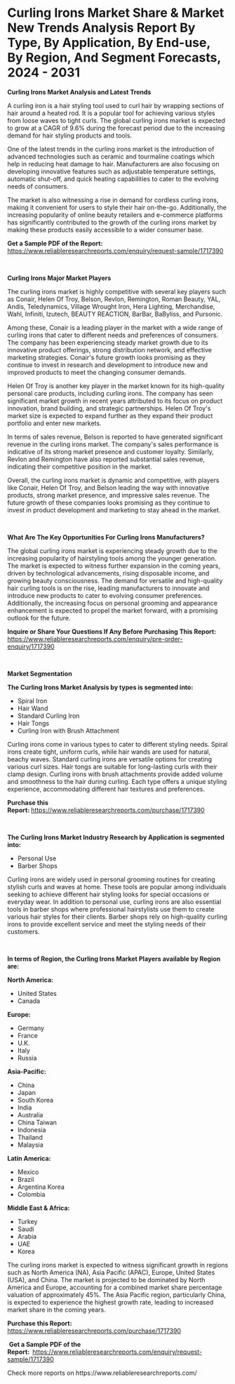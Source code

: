 <p><h1>Curling Irons Market Share & Market New Trends Analysis Report By Type, By Application, By End-use, By Region, And Segment Forecasts, 2024 - 2031</h1></p><p><strong>Curling Irons Market Analysis and Latest Trends</strong></p>
<p><p>A curling iron is a hair styling tool used to curl hair by wrapping sections of hair around a heated rod. It is a popular tool for achieving various styles from loose waves to tight curls. The global curling irons market is expected to grow at a CAGR of 9.6% during the forecast period due to the increasing demand for hair styling products and tools.</p><p>One of the latest trends in the curling irons market is the introduction of advanced technologies such as ceramic and tourmaline coatings which help in reducing heat damage to hair. Manufacturers are also focusing on developing innovative features such as adjustable temperature settings, automatic shut-off, and quick heating capabilities to cater to the evolving needs of consumers.</p><p>The market is also witnessing a rise in demand for cordless curling irons, making it convenient for users to style their hair on-the-go. Additionally, the increasing popularity of online beauty retailers and e-commerce platforms has significantly contributed to the growth of the curling irons market by making these products easily accessible to a wider consumer base.</p></p>
<p><strong>Get a Sample PDF of the Report:&nbsp;</strong> <a href="https://www.reliableresearchreports.com/enquiry/request-sample/1717390">https://www.reliableresearchreports.com/enquiry/request-sample/1717390</a></p>
<p>&nbsp;</p>
<p><strong>Curling Irons Major Market Players</strong></p>
<p><p>The curling irons market is highly competitive with several key players such as Conair, Helen Of Troy, Belson, Revlon, Remington, Roman Beauty, YAL, Andis, Teledynamics, Village Wrought Iron, Hera Lighting, Merchandise, Wahl, Infiniti, Izutech, BEAUTY REACTION, BarBar, BaByliss, and Pursonic.</p><p>Among these, Conair is a leading player in the market with a wide range of curling irons that cater to different needs and preferences of consumers. The company has been experiencing steady market growth due to its innovative product offerings, strong distribution network, and effective marketing strategies. Conair's future growth looks promising as they continue to invest in research and development to introduce new and improved products to meet the changing consumer demands.</p><p>Helen Of Troy is another key player in the market known for its high-quality personal care products, including curling irons. The company has seen significant market growth in recent years attributed to its focus on product innovation, brand building, and strategic partnerships. Helen Of Troy's market size is expected to expand further as they expand their product portfolio and enter new markets.</p><p>In terms of sales revenue, Belson is reported to have generated significant revenue in the curling irons market. The company's sales performance is indicative of its strong market presence and customer loyalty. Similarly, Revlon and Remington have also reported substantial sales revenue, indicating their competitive position in the market.</p><p>Overall, the curling irons market is dynamic and competitive, with players like Conair, Helen Of Troy, and Belson leading the way with innovative products, strong market presence, and impressive sales revenue. The future growth of these companies looks promising as they continue to invest in product development and marketing to stay ahead in the market.</p></p>
<p>&nbsp;</p>
<p><strong>What Are The Key Opportunities For Curling Irons Manufacturers?</strong></p>
<p><p>The global curling irons market is experiencing steady growth due to the increasing popularity of hairstyling tools among the younger generation. The market is expected to witness further expansion in the coming years, driven by technological advancements, rising disposable income, and growing beauty consciousness. The demand for versatile and high-quality hair curling tools is on the rise, leading manufacturers to innovate and introduce new products to cater to evolving consumer preferences. Additionally, the increasing focus on personal grooming and appearance enhancement is expected to propel the market forward, with a promising outlook for the future.</p></p>
<p><strong>Inquire or Share Your Questions If Any Before Purchasing This Report:</strong> <a href="https://www.reliableresearchreports.com/enquiry/pre-order-enquiry/1717390">https://www.reliableresearchreports.com/enquiry/pre-order-enquiry/1717390</a></p>
<p>&nbsp;</p>
<p><strong>Market Segmentation</strong></p>
<p><strong>The Curling Irons Market Analysis by types is segmented into:</strong></p>
<p><ul><li>Spiral Iron</li><li>Hair Wand</li><li>Standard Curling Iron</li><li>Hair Tongs</li><li>Curling Iron with Brush Attachment</li></ul></p>
<p><p>Curling irons come in various types to cater to different styling needs. Spiral irons create tight, uniform curls, while hair wands are used for natural, beachy waves. Standard curling irons are versatile options for creating various curl sizes. Hair tongs are suitable for long-lasting curls with their clamp design. Curling irons with brush attachments provide added volume and smoothness to the hair during curling. Each type offers a unique styling experience, accommodating different hair textures and preferences.</p></p>
<p><strong>Purchase this Report:&nbsp;</strong><a href="https://www.reliableresearchreports.com/purchase/1717390">https://www.reliableresearchreports.com/purchase/1717390</a></p>
<p>&nbsp;</p>
<p><strong>The Curling Irons Market Industry Research by Application is segmented into:</strong></p>
<p><ul><li>Personal Use</li><li>Barber Shops</li></ul></p>
<p><p>Curling irons are widely used in personal grooming routines for creating stylish curls and waves at home. These tools are popular among individuals seeking to achieve different hair styling looks for special occasions or everyday wear. In addition to personal use, curling irons are also essential tools in barber shops where professional hairstylists use them to create various hair styles for their clients. Barber shops rely on high-quality curling irons to provide excellent service and meet the styling needs of their customers.</p></p>
<p>&nbsp;</p>
<p><strong>In terms of Region, the Curling Irons Market Players available by Region are:</strong></p>
<p>
    <p> <strong> North America: </strong>
        <ul>
            <li>United States</li>
            <li>Canada</li>
        </ul>
        </p> 
    <p> <strong> Europe: </strong>
        <ul>
            <li>Germany</li>
            <li>France</li>
            <li>U.K.</li>
            <li>Italy</li>
            <li>Russia</li>
        </ul>
        </p> 
    <p> <strong> Asia-Pacific: </strong>
        <ul>
            <li>China</li>
            <li>Japan</li>
            <li>South Korea</li>
            <li>India</li>
            <li>Australia</li>
            <li>China Taiwan</li>
            <li>Indonesia</li>
            <li>Thailand</li>
            <li>Malaysia</li>
        </ul>
        </p> 
    <p> <strong> Latin America: </strong>
        <ul>
            <li>Mexico</li>
            <li>Brazil</li>
            <li>Argentina Korea</li>
            <li>Colombia</li>
        </ul>
        </p> 
    <p> <strong> Middle East & Africa: </strong>
        <ul>
            <li>Turkey</li>
            <li>Saudi</li>
            <li>Arabia</li>
            <li>UAE</li>
            <li>Korea</li>
        </ul>
    </p>
    </p>
<p><p>The curling irons market is expected to witness significant growth in regions such as North America (NA), Asia Pacific (APAC), Europe, United States (USA), and China. The market is projected to be dominated by North America and Europe, accounting for a combined market share percentage valuation of approximately 45%. The Asia Pacific region, particularly China, is expected to experience the highest growth rate, leading to increased market share in the coming years.</p></p>
<p><strong>Purchase this Report: </strong><a href="https://www.reliableresearchreports.com/purchase/1717390">https://www.reliableresearchreports.com/purchase/1717390</a></p>
<p>&nbsp;<strong>Get a Sample PDF of the Report:&nbsp;&nbsp;</strong><a href="https://www.reliableresearchreports.com/enquiry/request-sample/1717390">https://www.reliableresearchreports.com/enquiry/request-sample/1717390</a></p>
<p><strong></strong></p>
<p>Check more reports on https://www.reliableresearchreports.com/</p>